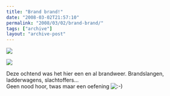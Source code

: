 ```yaml
---
title: "Brand brand!"
date: "2008-03-02T21:57:10"
permalink: "2008/03/02/brand-brand/"
tags: ["archive"]
layout: "archive-post"
---
```

[![](http://farm3.static.flickr.com/2235/2305485834_c334e9f44a.jpg)](http://www.flickr.com/photos/simonvanherweghe/2305485834/ "<a mce_thref=")

[![](http://farm4.static.flickr.com/3203/2304687059_b83a8f9b6e.jpg)](http://www.flickr.com/photos/simonvanherweghe/2304687059/ "<a mce_thref=")

Deze ochtend was het hier een en al brandweer. Brandslangen, ladderwagens, slachtoffers…  
Geen nood hoor, twas maar een oefening ![:-)](http://www.donebysimon.be/blog/wp-includes/images/smilies/icon_smile.gif)
